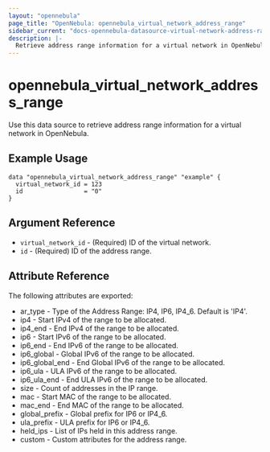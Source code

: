 ```yaml
---
layout: "opennebula"
page_title: "OpenNebula: opennebula_virtual_network_address_range"
sidebar_current: "docs-opennebula-datasource-virtual-network-address-range"
description: |-
  Retrieve address range information for a virtual network in OpenNebula.
---
```


# opennebula_virtual_network_address_range

Use this data source to retrieve address range information for a virtual network in OpenNebula.

## Example Usage

```hcl
data "opennebula_virtual_network_address_range" "example" {
  virtual_network_id = 123
  id                 = "0"
}
```
## Argument Reference

* `virtual_network_id` - (Required) ID of the virtual network.
* `id` - (Required) ID of the address range.

## Attribute Reference

The following attributes are exported:

* ar_type - Type of the Address Range: IP4, IP6, IP4_6. Default is 'IP4'.
* ip4 - Start IPv4 of the range to be allocated.
* ip4_end - End IPv4 of the range to be allocated.
* ip6 - Start IPv6 of the range to be allocated.
* ip6_end - End IPv6 of the range to be allocated.
* ip6_global - Global IPv6 of the range to be allocated.
* ip6_global_end - End Global IPv6 of the range to be allocated.
* ip6_ula - ULA IPv6 of the range to be allocated.
* ip6_ula_end - End ULA IPv6 of the range to be allocated.
* size - Count of addresses in the IP range.
* mac - Start MAC of the range to be allocated.
* mac_end - End MAC of the range to be allocated.
* global_prefix - Global prefix for IP6 or IP4_6.
* ula_prefix - ULA prefix for IP6 or IP4_6.
* held_ips - List of IPs held in this address range.
* custom - Custom attributes for the address range.
